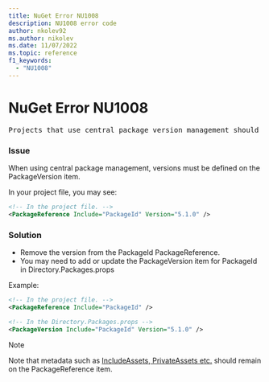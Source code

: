 ```yaml
---
title: NuGet Error NU1008
description: NU1008 error code
author: nkolev92
ms.author: nikolev
ms.date: 11/07/2022
ms.topic: reference
f1_keywords: 
  - "NU1008"
---
```


# NuGet Error NU1008

<pre>Projects that use central package version management should not define the version on the PackageReference items but on the PackageVersion items: PackageId.</pre>

### Issue

When using central package management, versions must be defined on the PackageVersion item.

In your project file, you may see:

```xml
<!-- In the project file. -->
<PackageReference Include="PackageId" Version="5.1.0" />
```

### Solution

- Remove the version from the PackageId PackageReference.
- You may need to add or update the PackageVersion item for PackageId in Directory.Packages.props

Example:

```xml
<!-- In the project file. -->
<PackageReference Include="PackageId" />
```

```xml
<!-- In the Directory.Packages.props -->
<PackageVersion Include="PackageId" Version="5.1.0" />
```

> [!NOTE]
> Note that metadata such as [IncludeAssets, PrivateAssets etc.](../../consume-packages/Package-References-in-Project-Files.md#controlling-dependency-assets) should remain on the PackageReference item.
